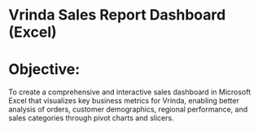 # Vrinda Sales Report Dashboard (Excel)

# Objective:
To create a comprehensive and interactive sales dashboard in Microsoft Excel that visualizes key business metrics for Vrinda, enabling better analysis of orders, customer demographics, regional performance, and sales categories through pivot charts and slicers.
